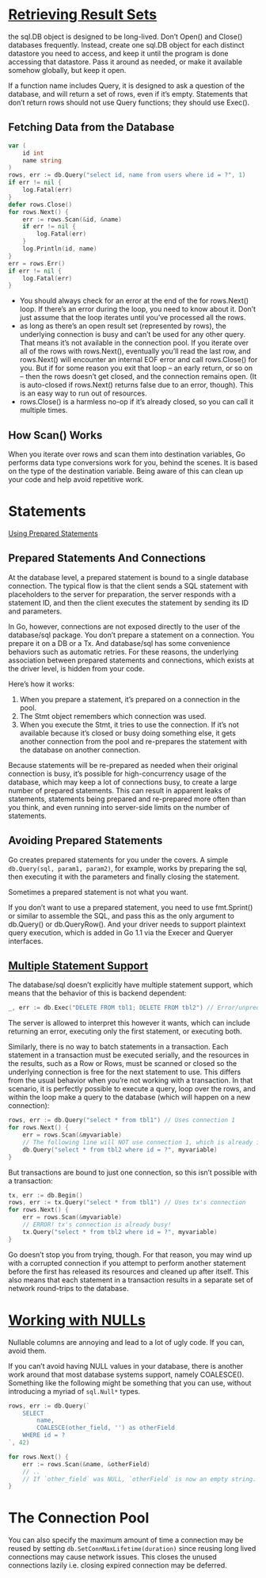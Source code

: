 # [Retrieving Result Sets](http://go-database-sql.org/retrieving.html)
the sql.DB object is designed to be long-lived. Don’t Open() and Close() databases frequently. Instead, create one
sql.DB object for each distinct datastore you need to access, and keep it until the program is done accessing that
datastore. Pass it around as needed, or make it available somehow globally, but keep it open. 

If a function name includes Query, it is designed to ask a question of the database, and will return a set of rows,
even if it’s empty. Statements that don’t return rows should not use Query functions; they should use Exec().

## Fetching Data from the Database
```go
var (
	id int
	name string
)
rows, err := db.Query("select id, name from users where id = ?", 1)
if err != nil {
	log.Fatal(err)
}
defer rows.Close()
for rows.Next() {
	err := rows.Scan(&id, &name)
	if err != nil {
		log.Fatal(err)
	}
	log.Println(id, name)
}
err = rows.Err()
if err != nil {
	log.Fatal(err)
}
```

- You should always check for an error at the end of the for rows.Next() loop. If there’s an error during the loop, you
  need to know about it. Don’t just assume that the loop iterates until you’ve processed all the rows.
- as long as there’s an open result set (represented by rows), the underlying connection is busy and can’t be used for
  any other query. That means it’s not available in the connection pool. If you iterate over all of the rows with
  rows.Next(), eventually you’ll read the last row, and rows.Next() will encounter an internal EOF error and call
  rows.Close() for you. But if for some reason you exit that loop – an early return, or so on – then the rows doesn’t
  get closed, and the connection remains open. (It is auto-closed if rows.Next() returns false due to an error, though).
  This is an easy way to run out of resources.
- rows.Close() is a harmless no-op if it’s already closed, so you can call it multiple times.

## How Scan() Works
When you iterate over rows and scan them into destination variables, Go performs data type conversions work for you,
behind the scenes. It is based on the type of the destination variable. Being aware of this can clean up your code and
help avoid repetitive work.

# Statements
[Using Prepared Statements](http://go-database-sql.org/prepared.html)

## Prepared Statements And Connections
At the database level, a prepared statement is bound to a single database connection. The typical flow is that the
client sends a SQL statement with placeholders to the server for preparation, the server responds with a statement ID,
and then the client executes the statement by sending its ID and parameters.

In Go, however, connections are not exposed directly to the user of the database/sql package. You don’t prepare a
statement on a connection. You prepare it on a DB or a Tx. And database/sql has some convenience behaviors such as
automatic retries. For these reasons, the underlying association between prepared statements and connections, which
exists at the driver level, is hidden from your code.

Here’s how it works:

1. When you prepare a statement, it’s prepared on a connection in the pool.
1. The Stmt object remembers which connection was used.
1. When you execute the Stmt, it tries to use the connection. If it’s not available because it’s closed or busy doing
  something else, it gets another connection from the pool and re-prepares the statement with the database on another
  connection.

Because statements will be re-prepared as needed when their original connection is busy, it’s possible for
high-concurrency usage of the database, which may keep a lot of connections busy, to create a large number of prepared
statements. This can result in apparent leaks of statements, statements being prepared and re-prepared more often than
you think, and even running into server-side limits on the number of statements.

## Avoiding Prepared Statements
Go creates prepared statements for you under the covers. A simple `db.Query(sql, param1, param2)`, for example, works by
preparing the sql, then executing it with the parameters and finally closing the statement.

Sometimes a prepared statement is not what you want.

If you don’t want to use a prepared statement, you need to use fmt.Sprint() or similar to assemble the SQL, and pass
this as the only argument to db.Query() or db.QueryRow(). And your driver needs to support plaintext query execution,
which is added in Go 1.1 via the Execer and Queryer interfaces.

## [Multiple Statement Support](http://go-database-sql.org/surprises.html)
The database/sql doesn’t explicitly have multiple statement support, which means that the behavior of this is backend
dependent:
```go
_, err := db.Exec("DELETE FROM tbl1; DELETE FROM tbl2") // Error/unpredictable result
```
The server is allowed to interpret this however it wants, which can include returning an error, executing only the first
statement, or executing both.

Similarly, there is no way to batch statements in a transaction. Each statement in a transaction must be executed
serially, and the resources in the results, such as a Row or Rows, must be scanned or closed so the underlying
connection is free for the next statement to use. This differs from the usual behavior when you’re not working with a
transaction. In that scenario, it is perfectly possible to execute a query, loop over the rows, and within the loop
make a query to the database (which will happen on a new connection):
```go
rows, err := db.Query("select * from tbl1") // Uses connection 1
for rows.Next() {
	err = rows.Scan(&myvariable)
	// The following line will NOT use connection 1, which is already in-use
	db.Query("select * from tbl2 where id = ?", myvariable)
}
```
But transactions are bound to just one connection, so this isn’t possible with a transaction:

```go
tx, err := db.Begin()
rows, err := tx.Query("select * from tbl1") // Uses tx's connection
for rows.Next() {
	err = rows.Scan(&myvariable)
	// ERROR! tx's connection is already busy!
	tx.Query("select * from tbl2 where id = ?", myvariable)
}
```
Go doesn’t stop you from trying, though. For that reason, you may wind up with a corrupted connection if you attempt to
perform another statement before the first has released its resources and cleaned up after itself. This also means that
each statement in a transaction results in a separate set of network round-trips to the database.

# [Working with NULLs](http://go-database-sql.org/nulls.html)
Nullable columns are annoying and lead to a lot of ugly code. If you can, avoid them.

If you can’t avoid having NULL values in your database, there is another work around that most database systems support,
namely COALESCE(). Something like the following might be something that you can use, without introducing a myriad of
`sql.Null*` types.
```go
rows, err := db.Query(`
	SELECT
		name,
		COALESCE(other_field, '') as otherField
	WHERE id = ?
`, 42)

for rows.Next() {
	err := rows.Scan(&name, &otherField)
	// ..
	// If `other_field` was NULL, `otherField` is now an empty string. This works with other data types as well.
}
```

# The Connection Pool
You can also specify the maximum amount of time a connection may be reused by setting `db.SetConnMaxLifetime(duration)`
since reusing long lived connections may cause network issues. This closes the unused connections lazily i.e. closing
expired connection may be deferred.



